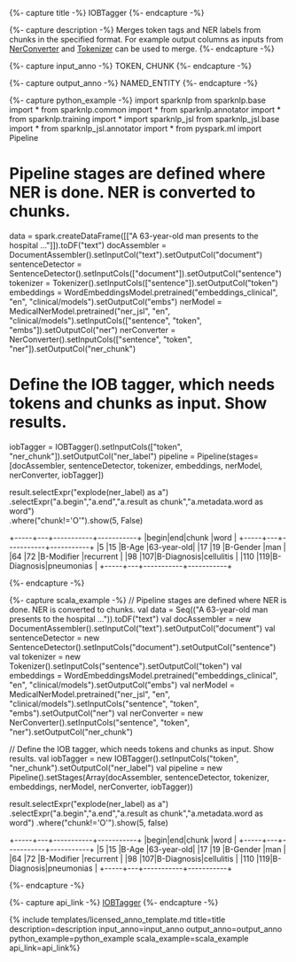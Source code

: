 {%- capture title -%}
IOBTagger
{%- endcapture -%}

{%- capture description -%}
Merges token tags and NER labels from chunks in the specified format.
For example output columns as inputs from
[NerConverter](/docs/en/annotators#nerconverter)
and [Tokenizer](/docs/en/annotators#tokenizer) can be used to merge.
{%- endcapture -%}

{%- capture input_anno -%}
TOKEN, CHUNK
{%- endcapture -%}

{%- capture output_anno -%}
NAMED_ENTITY
{%- endcapture -%}

{%- capture python_example -%}
import sparknlp
from sparknlp.base import *
from sparknlp.common import *
from sparknlp.annotator import *
from sparknlp.training import *
import sparknlp_jsl
from sparknlp_jsl.base import *
from sparknlp_jsl.annotator import *
from pyspark.ml import Pipeline
# Pipeline stages are defined where NER is done. NER is converted to chunks.
data = spark.createDataFrame([["A 63-year-old man presents to the hospital ..."]]).toDF("text")
docAssembler = DocumentAssembler().setInputCol("text").setOutputCol("document")
sentenceDetector = SentenceDetector().setInputCols(["document"]).setOutputCol("sentence")
tokenizer = Tokenizer().setInputCols(["sentence"]).setOutputCol("token")
embeddings = WordEmbeddingsModel.pretrained("embeddings_clinical", "en", "clinical/models").setOutputCol("embs")
nerModel = MedicalNerModel.pretrained("ner_jsl", "en", "clinical/models").setInputCols(["sentence", "token", "embs"]).setOutputCol("ner")
nerConverter = NerConverter().setInputCols(["sentence", "token", "ner"]).setOutputCol("ner_chunk")

# Define the IOB tagger, which needs tokens and chunks as input. Show results.
iobTagger = IOBTagger().setInputCols(["token", "ner_chunk"]).setOutputCol("ner_label")
pipeline = Pipeline(stages=[docAssembler, sentenceDetector, tokenizer, embeddings, nerModel, nerConverter, iobTagger])

result.selectExpr("explode(ner_label) as a") \
  .selectExpr("a.begin","a.end","a.result as chunk","a.metadata.word as word") \
  .where("chunk!='O'").show(5, False)

+-----+---+-----------+-----------+
|begin|end|chunk      |word       |
+-----+---+-----------+-----------+
|5    |15 |B-Age      |63-year-old|
|17   |19 |B-Gender   |man        |
|64   |72 |B-Modifier |recurrent  |
|98   |107|B-Diagnosis|cellulitis |
|110  |119|B-Diagnosis|pneumonias |
+-----+---+-----------+-----------+

{%- endcapture -%}

{%- capture scala_example -%}
// Pipeline stages are defined where NER is done. NER is converted to chunks.
val data = Seq(("A 63-year-old man presents to the hospital ...")).toDF("text")
val docAssembler = new DocumentAssembler().setInputCol("text").setOutputCol("document")
val sentenceDetector = new SentenceDetector().setInputCols("document").setOutputCol("sentence")
val tokenizer = new Tokenizer().setInputCols("sentence").setOutputCol("token")
val embeddings = WordEmbeddingsModel.pretrained("embeddings_clinical", "en", "clinical/models").setOutputCol("embs")
val nerModel = MedicalNerModel.pretrained("ner_jsl", "en", "clinical/models").setInputCols("sentence", "token", "embs").setOutputCol("ner")
val nerConverter = new NerConverter().setInputCols("sentence", "token", "ner").setOutputCol("ner_chunk")

// Define the IOB tagger, which needs tokens and chunks as input. Show results.
val iobTagger = new IOBTagger().setInputCols("token", "ner_chunk").setOutputCol("ner_label")
val pipeline = new Pipeline().setStages(Array(docAssembler, sentenceDetector, tokenizer, embeddings, nerModel, nerConverter, iobTagger))

result.selectExpr("explode(ner_label) as a")
  .selectExpr("a.begin","a.end","a.result as chunk","a.metadata.word as word")
  .where("chunk!='O'").show(5, false)

+-----+---+-----------+-----------+
|begin|end|chunk      |word       |
+-----+---+-----------+-----------+
|5    |15 |B-Age      |63-year-old|
|17   |19 |B-Gender   |man        |
|64   |72 |B-Modifier |recurrent  |
|98   |107|B-Diagnosis|cellulitis |
|110  |119|B-Diagnosis|pneumonias |
+-----+---+-----------+-----------+

{%- endcapture -%}

{%- capture api_link -%}
[IOBTagger](https://nlp.johnsnowlabs.com/licensed/api/com/johnsnowlabs/nlp/annotators/ner/IOBTagger)
{%- endcapture -%}

{% include templates/licensed_anno_template.md
title=title
description=description
input_anno=input_anno
output_anno=output_anno
python_example=python_example
scala_example=scala_example
api_link=api_link%}